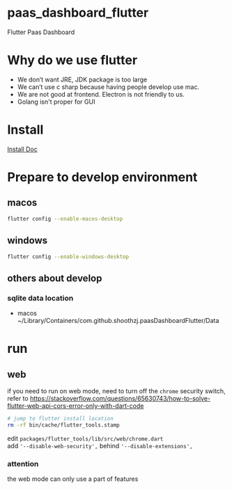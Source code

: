 # paas_dashboard_flutter

Flutter Paas Dashboard

# Why do we use flutter
- We don’t want JRE, JDK package is too large
- We can’t use c sharp because having people develop use mac.
- We are not good at frontend. Electron is not friendly to us.
- Golang isn't proper for GUI

# Install
[Install Doc](install.md)

# Prepare to develop environment
## macos
```bash
flutter config --enable-macos-desktop
```
## windows
```bash
flutter config --enable-windows-desktop
```
## others about develop
### sqlite data location
- macos ~/Library/Containers/com.github.shoothzj.paasDashboardFlutter/Data

# run
## web
if you need to run on web mode, need to turn off the `chrome` security switch, refer to https://stackoverflow.com/questions/65630743/how-to-solve-flutter-web-api-cors-error-only-with-dart-code
```bash
# jump to flutter install location
rm -rf bin/cache/flutter_tools.stamp
```
edit `packages/flutter_tools/lib/src/web/chrome.dart`<br/>
add `'--disable-web-security',` behind `'--disable-extensions',`
### attention
the web mode can only use a part of features
